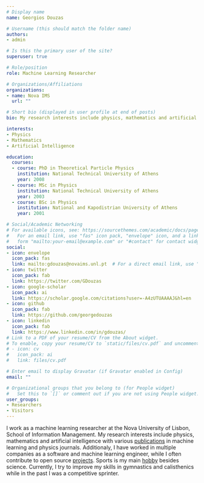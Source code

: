 ```yaml
---
# Display name
name: Georgios Douzas

# Username (this should match the folder name)
authors:
- admin

# Is this the primary user of the site?
superuser: true

# Role/position
role: Machine Learning Researcher

# Organizations/Affiliations
organizations:
- name: Nova IMS
  url: ""

# Short bio (displayed in user profile at end of posts)
bio: My research interests include physics, mathematics and artificial intelligence.

interests:
- Physics
- Mathematics
- Artificial Intelligence

education:
  courses:
  - course: PhD in Theoretical Particle Physics
    institution: National Technical University of Athens
    year: 2008
  - course: MSc in Physics
    institution: National Technical University of Athens
    year: 2003
  - course: BSc in Physics
    institution: National and Kapodistrian University of Athens
    year: 2001

# Social/Academic Networking
# For available icons, see: https://sourcethemes.com/academic/docs/page-builder/#icons
#   For an email link, use "fas" icon pack, "envelope" icon, and a link in the
#   form "mailto:your-email@example.com" or "#contact" for contact widget.
social:
- icon: envelope
  icon_pack: fas
  link: mailto:gdouzas@novaims.unl.pt  # For a direct email link, use "mailto:test@example.org".
- icon: twitter
  icon_pack: fab
  link: https://twitter.com/GDouzas
- icon: google-scholar
  icon_pack: ai
  link: https://scholar.google.com/citations?user=-A4zUTUAAAAJ&hl=en
- icon: github
  icon_pack: fab
  link: https://github.com/georgedouzas
- icon: linkedin
  icon_pack: fab
  link: https://www.linkedin.com/in/gdouzas/
# Link to a PDF of your resume/CV from the About widget.
# To enable, copy your resume/CV to `static/files/cv.pdf` and uncomment the lines below.
# - icon: cv
#   icon_pack: ai
#   link: files/cv.pdf

# Enter email to display Gravatar (if Gravatar enabled in Config)
email: ""

# Organizational groups that you belong to (for People widget)
#   Set this to `[]` or comment out if you are not using People widget.
user_groups:
- Researchers
- Visitors
---
```


I work as a machine learning researcher at the Nova University of Lisbon, School of Information Management. My research interests include physics, mathematics and artificial intelligence with various [publications](#publications) in machine learning and physics journals. Additionaly, I have worked in multiple companies as a software and machine learning engineer, while I often contribute to open source [projects](#projects). Sports is my main [hobby](#hobbies) besides science. Currently, I try to improve my skills in gymnastics and calisthenics while in the past I was a competitive sprinter.
